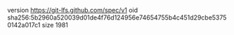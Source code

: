 version https://git-lfs.github.com/spec/v1
oid sha256:5b2960a520039d01de4f76d124956e74654755b4c451d29cbe53750142a017c1
size 1981
